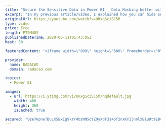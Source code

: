 ```yaml
---
title: "Secure the Sensitive Data in Power BI   Data Masking better with Row Level Security"
excerpt: "In my previous article/video, I explained how you can hide sensitive data from the user's view. The method I explained there is a simple method, however, for a specific type of user. If you have users who are using Power BI Desktop to create reports on top of your model, and they are going to create"
originalUrl: https://youtube.com/watch?v=ORxgSciSC5M
type: video
price: Free
length: PT9M48S
publishedDateTime: 2020-06-11T01:43:05Z
heat: 50

featuredContent: "<iframe width=\"800\" height=\"500\" frameborder=\"0\" src=\"https://www.youtube.com/embed/ORxgSciSC5M\" allow=\"accelerometer; autoplay; encrypted-media; gyroscope; picture-in-picture\" allowfullscreen></iframe>"

provider:
  name: RADACAD
  domain: radacad.com

topics:
  - Power BI

images:
  - url: https://i.ytimg.com/vi/ORxgSciSC5M/hqdefault.jpg
    width: 480
    height: 360
    isCached: true

secured: "0ze7HpneTDuLXSBxIg9krr4bzNN5ctZOyXdF31+of2nxKY1lnmlxBiu9ttE8v6pcI/3FDKpfHnaTzDgjViotl40f0pH+5sHUFYCxnfMhgIlVGz0BumB5BzI5Rl3+vz/Ovye3V30UjtMJYejdxQBlnnV1J1EC6wgpW7KTwD/Uqkf/eeY27dUAP6R/ajNP1fdSszpi/CgbQ4XCud3yZ4QJ8YorCbOl4YyuXn2/Ygqzu2OXvlIM/1xLpKWE0npZj+od/m6b3vsZVbGY2pyBTUCy4B9sbntRB923Y5yNXaMTFFKoyc04Vp1Cae9dFf1Yz56jx9ndd8M3l4Wls5spxyetkT0Tzc9jXcCZA1823i4nDbR5nlWYsgSPXz5n8pUBpMa0EfelISJ3SCp25+cnj0ps9HtCkIJ++kCRZnkR0UQBI5g=;pkI3ywuxIiOMm6iz2uvHqQ=="
---
```


